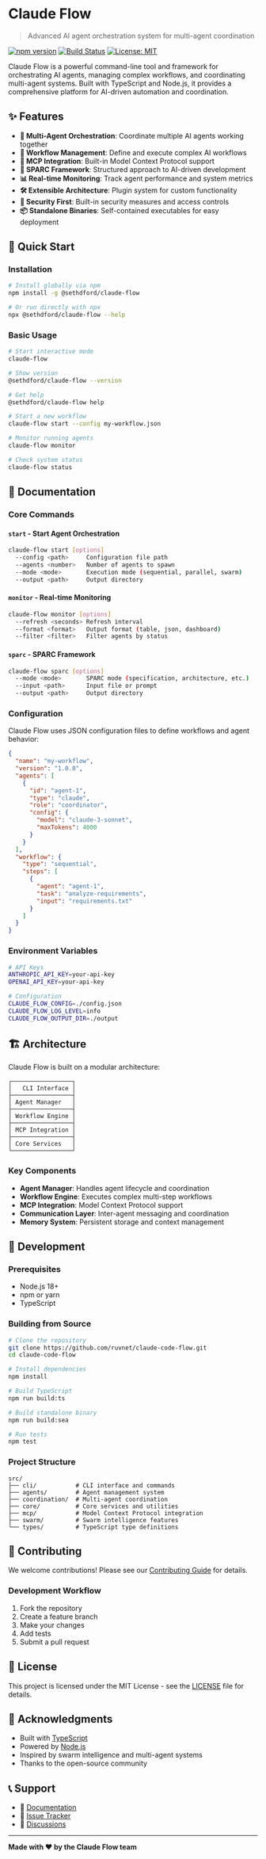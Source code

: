 # Claude Flow

> Advanced AI agent orchestration system for multi-agent coordination

[![npm version](https://badge.fury.io/js/@sethdford/claude-flow.svg)](https://badge.fury.io/js/@sethdford/claude-flow)
[![Build Status](https://github.com/ruvnet/claude-code-flow/workflows/CI/badge.svg)](https://github.com/ruvnet/claude-code-flow/actions)
[![License: MIT](https://img.shields.io/badge/License-MIT-yellow.svg)](https://opensource.org/licenses/MIT)

Claude Flow is a powerful command-line tool and framework for orchestrating AI agents, managing complex workflows, and coordinating multi-agent systems. Built with TypeScript and Node.js, it provides a comprehensive platform for AI-driven automation and coordination.

## ✨ Features

- **🤖 Multi-Agent Orchestration**: Coordinate multiple AI agents working together
- **🔄 Workflow Management**: Define and execute complex AI workflows
- **📡 MCP Integration**: Built-in Model Context Protocol support
- **🎯 SPARC Framework**: Structured approach to AI-driven development
- **📊 Real-time Monitoring**: Track agent performance and system metrics
- **🛠️ Extensible Architecture**: Plugin system for custom functionality
- **🔐 Security First**: Built-in security measures and access controls
- **📦 Standalone Binaries**: Self-contained executables for easy deployment

## 🚀 Quick Start

### Installation

```bash
# Install globally via npm
npm install -g @sethdford/claude-flow

# Or run directly with npx
npx @sethdford/claude-flow --help
```

### Basic Usage

```bash
# Start interactive mode
claude-flow

# Show version
@sethdford/claude-flow --version

# Get help
@sethdford/claude-flow help

# Start a new workflow
claude-flow start --config my-workflow.json

# Monitor running agents
claude-flow monitor

# Check system status
claude-flow status
```

## 📖 Documentation

### Core Commands

#### `start` - Start Agent Orchestration
```bash
claude-flow start [options]
  --config <path>     Configuration file path
  --agents <number>   Number of agents to spawn
  --mode <mode>       Execution mode (sequential, parallel, swarm)
  --output <path>     Output directory
```

#### `monitor` - Real-time Monitoring
```bash
claude-flow monitor [options]
  --refresh <seconds> Refresh interval
  --format <format>   Output format (table, json, dashboard)
  --filter <filter>   Filter agents by status
```

#### `sparc` - SPARC Framework
```bash
claude-flow sparc [options]
  --mode <mode>       SPARC mode (specification, architecture, etc.)
  --input <path>      Input file or prompt
  --output <path>     Output directory
```

### Configuration

Claude Flow uses JSON configuration files to define workflows and agent behavior:

```json
{
  "name": "my-workflow",
  "version": "1.0.0",
  "agents": [
    {
      "id": "agent-1",
      "type": "claude",
      "role": "coordinator",
      "config": {
        "model": "claude-3-sonnet",
        "maxTokens": 4000
      }
    }
  ],
  "workflow": {
    "type": "sequential",
    "steps": [
      {
        "agent": "agent-1",
        "task": "analyze-requirements",
        "input": "requirements.txt"
      }
    ]
  }
}
```

### Environment Variables

```bash
# API Keys
ANTHROPIC_API_KEY=your-api-key
OPENAI_API_KEY=your-api-key

# Configuration
CLAUDE_FLOW_CONFIG=./config.json
CLAUDE_FLOW_LOG_LEVEL=info
CLAUDE_FLOW_OUTPUT_DIR=./output
```

## 🏗️ Architecture

Claude Flow is built on a modular architecture:

```
┌─────────────────┐
│   CLI Interface │
├─────────────────┤
│ Agent Manager   │
├─────────────────┤
│ Workflow Engine │
├─────────────────┤
│ MCP Integration │
├─────────────────┤
│ Core Services   │
└─────────────────┘
```

### Key Components

- **Agent Manager**: Handles agent lifecycle and coordination
- **Workflow Engine**: Executes complex multi-step workflows
- **MCP Integration**: Model Context Protocol support
- **Communication Layer**: Inter-agent messaging and coordination
- **Memory System**: Persistent storage and context management

## 🔧 Development

### Prerequisites

- Node.js 18+ 
- npm or yarn
- TypeScript

### Building from Source

```bash
# Clone the repository
git clone https://github.com/ruvnet/claude-code-flow.git
cd claude-code-flow

# Install dependencies
npm install

# Build TypeScript
npm run build:ts

# Build standalone binary
npm run build:sea

# Run tests
npm test
```

### Project Structure

```
src/
├── cli/           # CLI interface and commands
├── agents/        # Agent management system
├── coordination/  # Multi-agent coordination
├── core/          # Core services and utilities
├── mcp/           # Model Context Protocol integration
├── swarm/         # Swarm intelligence features
└── types/         # TypeScript type definitions
```

## 🤝 Contributing

We welcome contributions! Please see our [Contributing Guide](CONTRIBUTING.md) for details.

### Development Workflow

1. Fork the repository
2. Create a feature branch
3. Make your changes
4. Add tests
5. Submit a pull request

## 📄 License

This project is licensed under the MIT License - see the [LICENSE](LICENSE) file for details.

## 🙏 Acknowledgments

- Built with [TypeScript](https://www.typescriptlang.org/)
- Powered by [Node.js](https://nodejs.org/)
- Inspired by swarm intelligence and multi-agent systems
- Thanks to the open-source community

## 📞 Support

- 📖 [Documentation](https://github.com/ruvnet/claude-code-flow/docs)
- 🐛 [Issue Tracker](https://github.com/ruvnet/claude-code-flow/issues)
- 💬 [Discussions](https://github.com/ruvnet/claude-code-flow/discussions)

---

**Made with ❤️ by the Claude Flow team** 